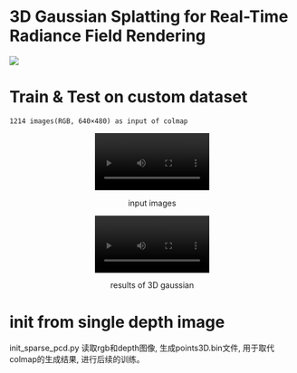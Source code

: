# 3D Gaussian Splatting for Real-Time Radiance Field Rendering
<a href="README_origin.md"><img src="assets/teaser.png"> </a>

# Train & Test on custom dataset

    1214 images(RGB, 640×480) as input of colmap

<center>
<video src="./assets/desk_3.mp4" controls style="width: 40%;"></video>
<p>input images</p>

<video src="./assets/desk_3_3dgs.mp4" controls style="width: 40%;"></video>
<p>results of 3D gaussian</p>
</center>

# init from single depth image

init_sparse_pcd.py 读取rgb和depth图像, 生成points3D.bin文件, 用于取代colmap的生成结果, 进行后续的训练。
